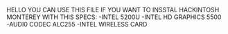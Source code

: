 HELLO YOU CAN USE THIS FILE IF YOU WANT TO INSSTAL HACKINTOSH MONTEREY WITH THIS SPECS:
-INTEL 5200U
-INTEL HD GRAPHICS 5500
-AUDI0 CODEC ALC255
-INTEL WIRELESS CARD
